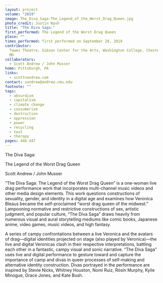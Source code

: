 ```yaml
---
layout: project
volume: "2019"
image: The_Diva_Saga-The_Legend_of_the_Worst_Drag_Queen.jpg
photo_credit: Justin Nash
title: "The Diva Saga:"
first_performed: The Legend of the Worst Drag Queen
place: ""
times_performed: first performed on September 20, 2019
contributor:
  Tawes Theatre, Gibson Center for the Arts, Washington College, Chestertown,
  MD
collaborators:
  - Scott Andrew / John Musser
home: Pittsburgh, PA
links:
  - scottnandrew.com
contact: sandrew@andrew.cmu.edu
footnote: ""
tags:
  - absurdism
  - capitalism
  - climate change
  - consumerism
  - destruction
  - oppression
  - power
  - recycling
  - text
  - therapy
pages: 446-447
---
```


The Diva Saga:

The Legend of the Worst Drag Queen

Scott Andrew / John Musser

“The Diva Saga: The Legend of the Worst Drag Queen” is a one-woman live drag performance work that incorporates multi-channel music videos and other media design elements. This work questions constructions of sexuality, gender, and identity in a digital age and examines how Veronica Bleaus became the self-proclaimed “worst drag queen of the midwest.” Lampooning normative and restrictive constructions of sex, artistic judgment, and popular culture, “The Diva Saga” draws heavily from numerous visual and aural storytelling mediums like comic books, Japanese anime, video games, music videos, and high fantasy.

A series of campy confrontations between a live Veronica and the avatars of drag—digital identities projected on stage (also played by Veronica)—the live and digital Veronicas clash in their respective interpretations, battling each other in a fantastic, campy visual and sonic narrative. “The Diva Saga” uses live and digital performance to gesture toward and capture the importance of camp and divas in queer processes of self-making and alternative identity construction. Divas portrayed in the performance are inspired by Stevie Nicks, Whitney Houston, Nomi Ruiz, Rósín Murphy, Kylie Minogue, Grace Jones, and Kate Bush.
